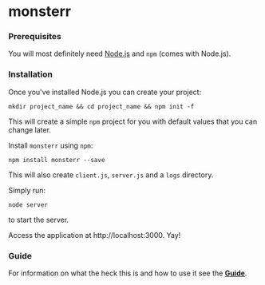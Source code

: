 # monsterr

### Prerequisites

You will most definitely need [Node.js](https://nodejs.org/en/download/) and `npm` (comes with Node.js).

### Installation
Once you've installed Node.js you can create your project:
```
mkdir project_name && cd project_name && npm init -f
```
This will create a simple `npm` project for you with default values that you can change later.


Install `monsterr` using `npm`:

```
npm install monsterr --save
```

This will also create `client.js`, `server.js` and a `logs` directory.

Simply run:
```
node server
```
to start the server.

Access the application at http://localhost:3000. Yay!


### Guide
For information on what the heck this is and how to use it see the [**Guide**](./guide/toc.md).
